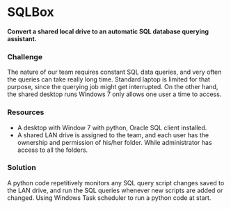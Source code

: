 # SQLBox
**Convert a shared local drive to an automatic SQL database querying assistant.**

### Challenge  
The nature of our team requires constant SQL data queries, and very often the queries can take really long time. Standard laptop is limited for that purpose, since the querying job might get interrupted. On the other hand, the shared desktop runs Windows 7 only allows one user a time to access.

### Resources
- A desktop with Window 7 with python, Oracle SQL client installed.
- A shared LAN drive is assigned to the team, and each user has the ownership and permission of his/her folder. While administrator has access to all the folders. 

### Solution
A python code repetitively monitors any SQL query script changes saved to the LAN drive, and run the SQL queries whenever new scripts are added or changed.  Using Windows Task scheduler to run a python code at start. 
